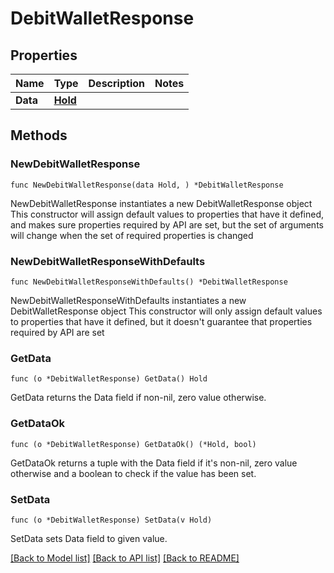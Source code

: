 # DebitWalletResponse

## Properties

Name | Type | Description | Notes
------------ | ------------- | ------------- | -------------
**Data** | [**Hold**](Hold.md) |  | 

## Methods

### NewDebitWalletResponse

`func NewDebitWalletResponse(data Hold, ) *DebitWalletResponse`

NewDebitWalletResponse instantiates a new DebitWalletResponse object
This constructor will assign default values to properties that have it defined,
and makes sure properties required by API are set, but the set of arguments
will change when the set of required properties is changed

### NewDebitWalletResponseWithDefaults

`func NewDebitWalletResponseWithDefaults() *DebitWalletResponse`

NewDebitWalletResponseWithDefaults instantiates a new DebitWalletResponse object
This constructor will only assign default values to properties that have it defined,
but it doesn't guarantee that properties required by API are set

### GetData

`func (o *DebitWalletResponse) GetData() Hold`

GetData returns the Data field if non-nil, zero value otherwise.

### GetDataOk

`func (o *DebitWalletResponse) GetDataOk() (*Hold, bool)`

GetDataOk returns a tuple with the Data field if it's non-nil, zero value otherwise
and a boolean to check if the value has been set.

### SetData

`func (o *DebitWalletResponse) SetData(v Hold)`

SetData sets Data field to given value.



[[Back to Model list]](../README.md#documentation-for-models) [[Back to API list]](../README.md#documentation-for-api-endpoints) [[Back to README]](../README.md)


